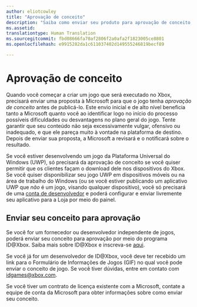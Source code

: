 ```yaml
---
author: eliotcowley
title: "Aprovação de conceito"
description: "Saiba como enviar seu produto para aprovação de conceito, que você precisará se seu produto for executado no Xbox ou usar o Xbox Live."
ms.assetid: 
translationtype: Human Translation
ms.sourcegitcommit: fbd08666fa70af2806f2a0afa2f1823005ce8801
ms.openlocfilehash: e9915282da1c611037402d149555246819becf89

---
```


# Aprovação de conceito

Quando você começar a criar um jogo que será executado no Xbox, precisará enviar uma proposta à Microsoft para que o jogo tenha *aprovação de conceito* antes de publicá-lo. Este envio inicial e de alto nível beneficia tanto a Microsoft quanto você ao identificar logo no início do processo possíveis dificuldades ou desvantagens no plano geral do jogo. Tente garantir que seu conteúdo não seja excessivamente vulgar, ofensivo ou inadequado, e que ele pareça muito à vontade na plataforma de destino. Depois de enviar sua proposta, a Microsoft a revisará e o notificará sobre o resultado.

Se você estiver desenvolvendo um jogo da Plataforma Universal do Windows (UWP), só precisará da aprovação de conceito se você quiser permitir que os clientes façam o download dele nos dispositivos do Xbox. Se você quiser disponibilizar seu jogo UWP em dispositivos móveis ou na área de trabalho do Windows (ou se você estiver publicando um aplicativo UWP que *não* é um jogo, visando qualquer dispositivo), você só precisará de uma [conta de desenvolvedor](https://go.microsoft.com/fwlink/?LinkId=817223) e poderá configurar e enviar livremente seu aplicativo para a Loja por meio do painel.

## Enviar seu conceito para aprovação

Se você for um fornecedor ou desenvolvedor independente de jogos, poderá enviar seu conceito para aprovação por meio do programa ID@Xbox. Saiba mais sobre ID@Xbox e inscreva-se [aqui](http://www.xbox.com/en-US/Developers/id).

Se você já for um desenvolvedor de ID@Xbox, você deve ter recebido um link para o Formulário de Informações de Jogos (GIF) no qual você pode enviar o conceito de jogo. Se você tiver dúvidas, entre em contato com [idgames@xbox.com](mailto:idgames@xbox.com).

Se você tiver um contrato de licença existente com a Microsoft, contate a equipe de conta da Microsoft para obter informações sobre como enviar seu conceito.


<!--HONumber=Aug16_HO5-->


